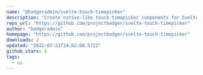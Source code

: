```yaml
---
name: "@badgeradmin/svelte-touch-timepicker"
description: "Create native-like touch timepicker components for Svelte applications."
repo_url: "https://github.com/projectbadger/svelte-touch-timepicker"
author: "badgeradmin"
homepage: "https://github.com/projectbadger/svelte-touch-timepicker"
downloads: 2
updated: "2022-07-23T14:02:08.572Z"
github_stars: 1
tags: 
  - ui
---
```

